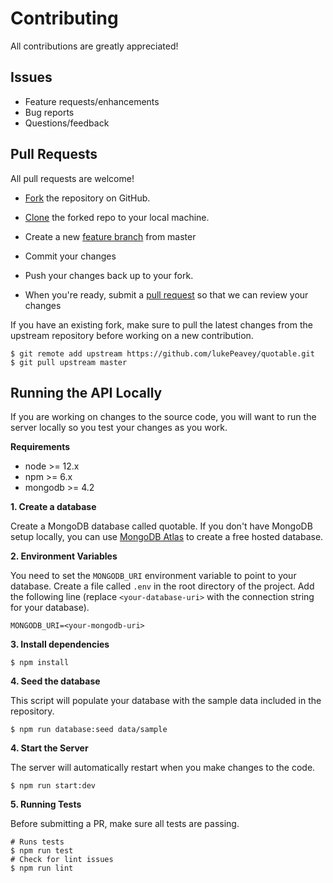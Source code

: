 # Contributing

All contributions are greatly appreciated!

## Issues

- Feature requests/enhancements
- Bug reports
- Questions/feedback

## Pull Requests

All pull requests are welcome!

- [Fork][fork-a-repo] the repository on GitHub.

- [Clone][cloning-a-repo] the forked repo to your local machine.

- Create a new [feature branch][feature-branch] from master

- Commit your changes

- Push your changes back up to your fork.

- When you're ready, submit a [pull request][pull-requests] so that we can review your changes

If you have an existing fork, make sure to pull the latest changes from the upstream repository before working on a new contribution.

```shell
$ git remote add upstream https://github.com/lukePeavey/quotable.git
$ git pull upstream master
```

## Running the API Locally

If you are working on changes to the source code, you will want to run the server locally so you test your changes as you work.

**Requirements**

- node >= 12.x
- npm >= 6.x
- mongodb >= 4.2

**1. Create a database**

Create a MongoDB database called quotable. If you don't have MongoDB setup locally, you can use [MongoDB Atlas][mongodb/atlas] to create a free hosted database.

**2. Environment Variables**

You need to set the `MONGODB_URI` environment variable to point to your database. Create a file called `.env` in the root directory of the project. Add the following line (replace `<your-database-uri>` with the connection string for your database).

```shell
MONGODB_URI=<your-mongodb-uri>
```

**3. Install dependencies**

```shell
$ npm install
```

**4. Seed the database**

This script will populate your database with the sample data included in the repository.

```shell
$ npm run database:seed data/sample
```

**4. Start the Server**

The server will automatically restart when you make changes to the code.

```shell
$ npm run start:dev
```

**5. Running Tests**

Before submitting a PR, make sure all tests are passing.

```shell
# Runs tests
$ npm run test
# Check for lint issues
$ npm run lint
```

[mongodb/atlas]: https://www.mongodb.com/cloud/atlas
[fork-a-repo]: https://help.github.com/en/articles/fork-a-repo
[cloning-a-repo]: https://help.github.com/en/articles/cloning-a-repository
[feature-branch]: https://www.atlassian.com/git/tutorials/comparing-workflows/feature-branch-workflow
[pull-requests]: https://help.github.com/en/articles/about-pull-requests
